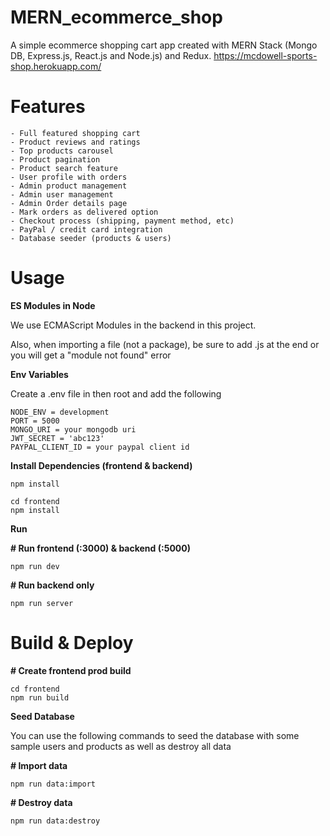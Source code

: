 # MERN_ecommerce_shop
A simple ecommerce shopping cart app created with MERN Stack (Mongo DB, Express.js, React.js and Node.js) and Redux.
https://mcdowell-sports-shop.herokuapp.com/

# Features

    - Full featured shopping cart
    - Product reviews and ratings
    - Top products carousel
    - Product pagination
    - Product search feature
    - User profile with orders
    - Admin product management
    - Admin user management
    - Admin Order details page
    - Mark orders as delivered option
    - Checkout process (shipping, payment method, etc)
    - PayPal / credit card integration
    - Database seeder (products & users)

# Usage

**ES Modules in Node**

We use ECMAScript Modules in the backend in this project. 

Also, when importing a file (not a package), be sure to add .js at the end or you will get a "module not found" error

**Env Variables**

Create a .env file in then root and add the following

    NODE_ENV = development
    PORT = 5000
    MONGO_URI = your mongodb uri
    JWT_SECRET = 'abc123'
    PAYPAL_CLIENT_ID = your paypal client id

**Install Dependencies (frontend & backend)**

    npm install
    
    cd frontend
    npm install

**Run**

**# Run frontend (:3000) & backend (:5000)**
    
    npm run dev

**# Run backend only**
    
    npm run server

# Build & Deploy

**# Create frontend prod build**
    
    cd frontend
    npm run build

**Seed Database**

You can use the following commands to seed the database with some sample users and products as well as destroy all data

**# Import data**
    
    npm run data:import

**# Destroy data**
    
    npm run data:destroy
